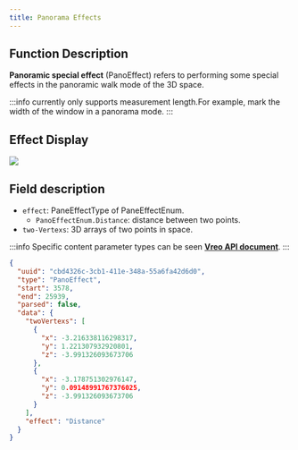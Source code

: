 ```yaml
---
title: Panorama Effects
---
```


## Function Description

**Panoramic special effect** (PanoEffect) refers to performing some special effects in the panoramic walk mode of the 3D space.

:::info
currently only supports measurement length.For example, mark the width of the window in a panorama mode.
:::

## Effect Display

<img src="//vrlab-public.ljcdn.com/common/file/web/d5fc6bd2-3879-40cd-a4ba-339bfab2fbba.png" />

## Field description

- `effect`: PaneEffectType of PaneEffectEnum.
  - `PanoEffectEnum.Distance`: distance between two points.
- `two-Vertexs`: 3D arrays of two points in space.

:::info
Specific content parameter types can be seen [**Vreo API document**](https://realsee-developer.github.io/vreo/modules/Player.html#PanoEffectData).
:::

```json title="全景特效类型数据样例"
{
  "uuid": "cbd4326c-3cb1-411e-348a-55a6fa42d6d0",
  "type": "PanoEffect",
  "start": 3578,
  "end": 25939,
  "parsed": false,
  "data": {
    "twoVertexs": [
      {
        "x": -3.216338116298317,
        "y": 1.221307932920801,
        "z": -3.991326093673706
      },
      {
        "x": -3.178751302976147,
        "y": 0.09148991767376025,
        "z": -3.991326093673706
      }
    ],
    "effect": "Distance"
  }
}
```

